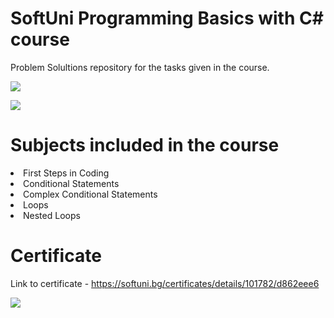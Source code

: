 # SoftUni Programming Basics with C\# course
Problem Solultions repository for the tasks given in the course.
<p></p>
<img src="https://codedmonkey.files.wordpress.com/2010/09/noob.jpg">
<p></p>
<p></p>
<p></p>
<img src="https://img.shields.io/badge/C%23-239120?style=for-the-badge&logo=c-sharp&logoColor=white">

# Subjects included in the course
<li>First Steps in Coding</li>
<li>Conditional Statements</li>
<li>Complex Conditional Statements</li>
<li>Loops</li>
<li>Nested Loops</li>
<p></p>
<p></p>
<p></p>

# Certificate
Link to certificate - https://softuni.bg/certificates/details/101782/d862eee6
<p></p>
<img src="https://i.postimg.cc/vZmkpVMs/Programming-Basics-February-2021-Certificate.jpg">
